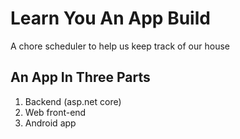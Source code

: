 # Learn You An App Build

A chore scheduler to help us keep track of our house

## An App In Three Parts

1. Backend (asp.net core)
2. Web front-end
3. Android app
